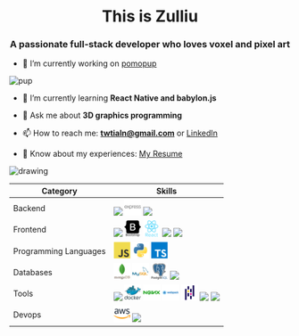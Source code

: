<h1 align="center">This is Zulliu</h1>
<h3 align="center">A passionate full-stack developer who loves voxel and pixel art</h3>

- 🔭 I’m currently working on [pomopup](https://github.com/zulliu/pomopup)
  
![pup](https://github.com/zulliu/zulliu/assets/11202096/f7b5c929-521d-4bb4-9ccb-be82ac9f3ec0)


- 🌱 I’m currently learning **React Native and babylon.js**

- 💬 Ask me about **3D graphics programming**

- 📫 How to reach me: **twtialn@gmail.com** or [LinkedIn](https://www.linkedin.com/in/jliu8059/)

- 📄 Know about my experiences: [My Resume](https://docs.google.com/document/d/1988UXR2_TPV7aJfLDnmUY5J33yIPDoNZ3QvPl4EIJUU/edit?usp=sharing)

<img src="https://github.com/zulliu/zulliu/assets/11202096/46216a37-ac34-41f1-b869-3318daecec88" alt="drawing" width="420"/>


| Category | Skills |
| ------- | ------ |
| Backend | <img src="https://cdn.worldvectorlogo.com/logos/django.svg" width="30px"> <img src="https://raw.githubusercontent.com/devicons/devicon/master/icons/express/express-original-wordmark.svg" width="30px"> <img src="https://www.vectorlogo.zone/logos/pocoo_flask/pocoo_flask-icon.svg" width="30px"> |
| Frontend | <img src="https://www.vectorlogo.zone/logos/babeljs/babeljs-icon.svg" width="30px"> <img src="https://raw.githubusercontent.com/devicons/devicon/master/icons/bootstrap/bootstrap-plain-wordmark.svg" width="30px"> <img src="https://raw.githubusercontent.com/devicons/devicon/master/icons/react/react-original-wordmark.svg" width="30px"> <img src="https://reactnative.dev/img/header_logo.svg" width="30px"> <img src="https://www.vectorlogo.zone/logos/tailwindcss/tailwindcss-icon.svg" width="30px">|
| Programming Languages | <img src="https://raw.githubusercontent.com/devicons/devicon/master/icons/javascript/javascript-original.svg" width="30px"> <img src="https://raw.githubusercontent.com/devicons/devicon/master/icons/python/python-original.svg" width="30px"> <img src="https://raw.githubusercontent.com/devicons/devicon/master/icons/typescript/typescript-original.svg" width="30px"> |
| Databases | <img src="https://raw.githubusercontent.com/devicons/devicon/master/icons/mongodb/mongodb-original-wordmark.svg" width="30px"> <img src="https://raw.githubusercontent.com/devicons/devicon/master/icons/mysql/mysql-original-wordmark.svg" width="30px"> <img src="https://raw.githubusercontent.com/devicons/devicon/master/icons/postgresql/postgresql-original-wordmark.svg" width="30px"> <img src="https://www.vectorlogo.zone/logos/sqlite/sqlite-icon.svg" width="30px"> |
| Tools | <img src="https://www.vectorlogo.zone/logos/git-scm/git-scm-icon.svg" width="30px"> <img src="https://raw.githubusercontent.com/devicons/devicon/master/icons/docker/docker-original-wordmark.svg" width="30px"> <img src="https://raw.githubusercontent.com/devicons/devicon/master/icons/nginx/nginx-original.svg" width="30px"> <img src="https://raw.githubusercontent.com/devicons/devicon/d00d0969292a6569d45b06d3f350f463a0107b0d/icons/webpack/webpack-original-wordmark.svg" width="30px">  <img src="https://raw.githubusercontent.com/devicons/devicon/2ae2a900d2f041da66e950e4d48052658d850630/icons/pandas/pandas-original.svg" width="30px"> <img src="https://www.vectorlogo.zone/logos/firebase/firebase-icon.svg" width="30px"> <img src="https://download.blender.org/branding/community/blender_community_badge_white.svg" width="30px">|
| Devops | <img src="https://raw.githubusercontent.com/devicons/devicon/master/icons/amazonwebservices/amazonwebservices-original-wordmark.svg" width="30px"> <img src="https://www.vectorlogo.zone/logos/microsoft_azure/microsoft_azure-icon.svg" width="30px"> |

